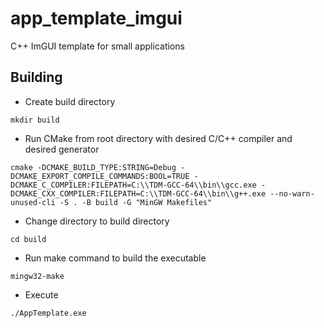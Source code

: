 # app_template_imgui
C++ ImGUI template for small applications

## Building
- Create build directory
```shell
mkdir build
```
- Run CMake from root directory with desired C/C++ compiler and desired generator
```shell
cmake -DCMAKE_BUILD_TYPE:STRING=Debug -DCMAKE_EXPORT_COMPILE_COMMANDS:BOOL=TRUE -DCMAKE_C_COMPILER:FILEPATH=C:\\TDM-GCC-64\\bin\\gcc.exe -DCMAKE_CXX_COMPILER:FILEPATH=C:\\TDM-GCC-64\\bin\\g++.exe --no-warn-unused-cli -S . -B build -G "MinGW Makefiles"
```
- Change directory to build directory
```shell
cd build
```
- Run make command to build the executable
```shell
mingw32-make
```
- Execute
```shell
./AppTemplate.exe
```